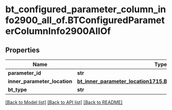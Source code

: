 # bt_configured_parameter_column_info2900_all_of.BTConfiguredParameterColumnInfo2900AllOf

## Properties
Name | Type | Description | Notes
------------ | ------------- | ------------- | -------------
**parameter_id** | **str** |  | [optional] 
**inner_parameter_location** | [**bt_inner_parameter_location1715.BTInnerParameterLocation1715**](BTInnerParameterLocation1715.md) |  | [optional] 
**bt_type** | **str** |  | [optional] 

[[Back to Model list]](../README.md#documentation-for-models) [[Back to API list]](../README.md#documentation-for-api-endpoints) [[Back to README]](../README.md)


